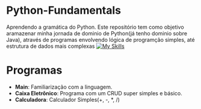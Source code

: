 # Python-Fundamentals
Aprendendo a gramática do Python. 
Este repositório tem como objetivo aramazenar minha jornada de dominio de Python(já tenho dominio sobre Java), através de programas envolvendo lógica de programção simples, até estrutura de dados mais complexas
[![My Skills](https://skillicons.dev/icons?i=python&perline=17)](https://skillicons.dev)

# Programas
- **Main**: Familiarização com a linguagem.
- **Caixa Eletrônico**: Programa com um CRUD super simples e básico.
- **Calculadora**: Calculador Simples(+, -, *, /)

